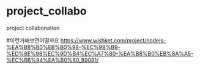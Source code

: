 # project_collabo
project collabonation


#이런거해보면어떨까요
https://www.wishket.com/project/nodejs-%EA%B8%B0%EB%B0%98-%EC%9B%B9-%ED%8E%98%EC%9D%B4%EC%A7%80-%EA%B8%B0%EB%8A%A5-%EC%B6%94%EA%B0%80_89081/
